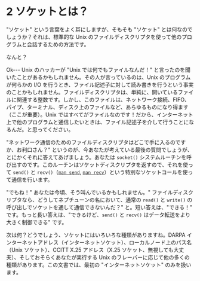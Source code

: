 # 2 ソケットとは？

"ソケット" という言葉をよく耳にしますが、そもそも "ソケット" とは何なのでしょうか？それは、標準的な Unix のファイルディスクリプタを使って他のプログラムと会話するための方法です。

なんと？

Ok--- Unix のハッカーが "Unix では何でもファイルなんだ！" と言ったのを聞いたことがあるかもしれません。その人が言っているのは、Unix のプログラムが何らかの I/O を行うとき、ファイル記述子に対して読み書きを行うという事実のことかもしれません。ファイルディスクリプタは、単純に、開いているファイルに関連する整数です。しかし、このファイルは、ネットワーク接続、FIFO、パイプ、ターミナル、ディスク上のファイルなど、あらゆるものになり得ます（ここが重要）。Unix ではすべてがファイルなのです！だから、インターネット上で他のプログラムと通信したいときは、ファイル記述子を介して行うことになるんだ。と思ってください。

"ネットワーク通信のためのファイルディスクリプタはどこで手に入るのですか、お利口さん？" というのが、今あなたが考えている最後の質問でしょうが、とにかくそれに答えてあげましょう。あなたは `socket()` システムルーチンを呼び出すのです。このルーチンはソケットディスクリプタを返すので、それを使って `send()` と `recv()`（[`man send`](../man-pages/send-sendto.md), [`man recv`](../man-pages/recv-recvfrom.md)）という特別なソケットコールを使って通信を行います。

"でもね！" あなたは今頃、そう叫んでいるかもしれません。" ファイルディスクリプタなら、どうしてネプチューンの名において、通常の `read()` と `write()` の呼び出しでソケットを通して通信できないんだ？" と。短い答えは、"できる！" です。もっと長い答えは、"できるけど、`send()` と `recv()` はデータ転送をより大きく制御できる" です。

次は何？どうでしょう、ソケットにはいろいろな種類がありますね。DARPA インターネットアドレス（インターネットソケット）、ローカルノード上のパス名（Unix ソケット）、CCITT X.25 アドレス（X.25 ソケット、無視しても大丈夫）、そしておそらくあなたが実行する Unix のフレーバーに応じて他の多くの種類があります。この文書では、最初の "インターネットソケット" のみを扱います。
